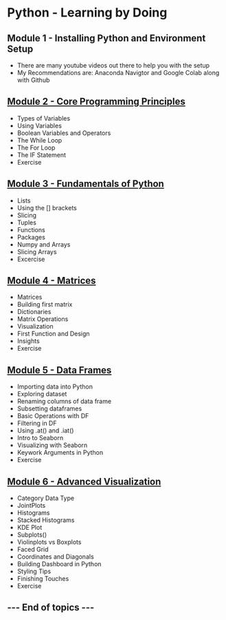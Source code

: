 # Python - Learning by Doing

## Module 1 - Installing Python and Environment Setup
- There are many youtube videos out there to help you with the setup
- My Recommendations are: Anaconda Navigtor and Google Colab along with Github

## [Module 2 - Core Programming Principles](https://github.com/Zurezh/Python_LearnByDoing/blob/master/Module_2_Core_Programming_Principles.ipynb "Module 2 - Core Programming Principles")
- Types of Variables
- Using Variables
- Boolean Variables and Operators
- The While Loop
- The For Loop
- The IF Statement
- Exercise

## [Module 3 - Fundamentals of Python](https://github.com/Zurezh/Python_LearnByDoing/blob/master/Module_3_Fundamentals_of_Python.ipynb "Module 3 - Fundamentals of Python")
- Lists
- Using the [] brackets
- Slicing
- Tuples
- Functions
- Packages
- Numpy and Arrays
- Slicing Arrays
- Excercise

## [Module 4 - Matrices](https://github.com/Zurezh/Python_LearnByDoing/blob/master/Module_4_Matrices_.ipynb "Module 4 - Matrices")
- Matrices
- Building first matrix
- Dictionaries
- Matrix Operations
- Visualization
- First Function and Design
- Insights
- Exercise

## [Module 5 - Data Frames](https://github.com/Zurezh/Python_LearnByDoing/blob/master/Module_5_Data_Frames.ipynb "Module 5 - Data Frames")
- Importing data into Python
- Exploring dataset
- Renaming columns of data frame
- Subsetting dataframes
- Basic Operations with DF
- Filtering in DF
- Using .at() and .iat()
- Intro to Seaborn
- Visualizing with Seaborn
- Keywork Arguments in Python
- Exercise

## [Module 6 - Advanced Visualization](https://github.com/Zurezh/Python_LearnByDoing/blob/master/Module_6_Advanced_Visualization.ipynb "Module 6 - Advanced Visualization")
- Category Data Type
- JointPlots
- Histograms
- Stacked Histograms
- KDE Plot
- Subplots()
- Violinplots vs Boxplots
- Faced Grid
- Coordinates and Diagonals
- Building Dashboard in Python
- Styling Tips
- Finishing Touches
- Exercise

## --- End of topics ---
